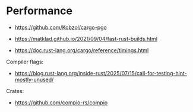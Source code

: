 # Performance

- https://github.com/Kobzol/cargo-pgo

- https://matklad.github.io/2021/09/04/fast-rust-builds.html
- https://doc.rust-lang.org/cargo/reference/timings.html

Compiler flags:

- https://blog.rust-lang.org/inside-rust/2025/07/15/call-for-testing-hint-mostly-unused/

Crates:

- https://github.com/compio-rs/compio
